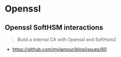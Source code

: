 # Openssl
## Openssl SoftHSM interactions
> Build a internal CA with Openssl and SoftHsm2
* https://github.com/mylamour/blog/issues/80
